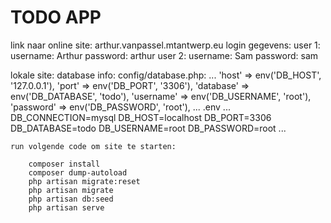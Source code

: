 # TODO APP

link naar online site: arthur.vanpassel.mtantwerp.eu
login gegevens:
    user 1:
        username: Arthur
        password: arthur
    user 2:
        username: Sam
        password: sam


lokale site:
    database info:
        config/database.php:
            ...
            'host' => env('DB_HOST', '127.0.0.1'),
            'port' => env('DB_PORT', '3306'),
            'database' => env('DB_DATABASE', 'todo'),
            'username' => env('DB_USERNAME', 'root'),
            'password' => env('DB_PASSWORD', 'root'),
            ...
        .env
            ...
            DB_CONNECTION=mysql
            DB_HOST=localhost
            DB_PORT=3306
            DB_DATABASE=todo
            DB_USERNAME=root
            DB_PASSWORD=root
            ...


    run volgende code om site te starten:

        composer install
        composer dump-autoload
        php artisan migrate:reset
        php artisan migrate
        php artisan db:seed
        php artisan serve
